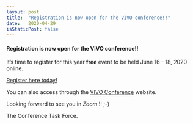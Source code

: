 ```yaml
---
layout: post
title:  "Registration is now open for the VIVO conference!!"
date:   2020-04-29
isStaticPost: false
---
```


#### Registration is now open for the VIVO conference!!

It’s time to register for this year **free** event to be held June 16 - 18, 2020 online.

[Register here today!](https://www.eventbrite.com/e/2020-vivo-conference-tickets-97993221363)

You can also access through the [VIVO Conference](http://vivoconference.org) website.

Looking forward to see you in *Zoom* !! ;-)

The Conference Task Force.
